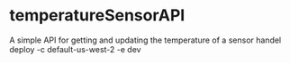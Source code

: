 # temperatureSensorAPI
A simple API for getting and updating the temperature of a sensor
handel deploy -c default-us-west-2 -e dev
